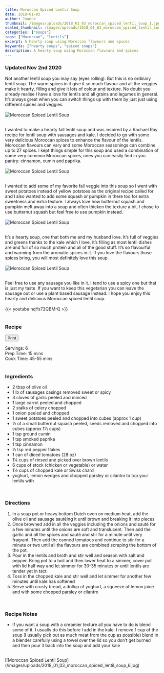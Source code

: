 ```yaml
---
title: Moroccan Spiced Lentil Soup
date: 2018-01-03
author: Joanne
thumbnail: /images/uploads/2018_01_03_moroccan_spiced_lentil_soup_1.jpg
scaled_thumbnail: /images/uploads/2018_01_03_moroccan_spiced_lentil_soup_0.jpg
categories: ["soups"]
tags: ["Moroccan", "lentils"]
excerpt: A hearty soup using Moroccan flavours and spices
keywords: ["hearty soups", "spiced soups"]
description: A hearty soup using Moroccan flavours and spices
---
```

<span class="blog-text">

### Updated Nov 2nd 2020

Not another lentil soup you may say (eyes rolling). But this is no ordinary lentil soup. The warm spices in it give it so much flavour and all the veggies make it hearty, filling and give it lots of colour and texture. No doubt you already realise I have a love for lentils and all grains and legumes in general. It’s always great when you can switch things up with them by just just using different spices and veggies. 
</br>
</br>
![Moroccan Spiced Lentil Soup](/images/uploads/2018_01_03_moroccan_spiced_lentil_soup_2.jpg)
</br>
</br>

I wanted to make a hearty fall lentil soup and was inspired by a Rachael Ray recipe for lentil soup with sausages and kale. I decided to go with some very delicious Moroccan spices to enhance the flavour of the lentils. Moroccan flavours can vary and some Moroccan seasonings can combine up to 27 spices. I kept things simple for this soup and used a combination of some very common Moroccan spices, ones you can easily find in you pantry: cinnamon, cumin and paprika. 
</br>
</br>
![Moroccan Spiced Lentil Soup](/images/uploads/2018_01_03_moroccan_spiced_lentil_soup_3.jpg)
</br>
</br>

I wanted to add some of my favorite fall veggie into this soup so I went with sweet potatoes instead of yellow potatoes as the original recipe called for and I also wanted to add some squash or pumpkin in there too for extra sweetness and extra texture. I always love how butternut squash and pumpkin melt away into a soup and often thicken the texture a bit. I chose to use butternut squash but feel free to use pumpkin instead. 
</br>
</br>
![Moroccan Spiced Lentil Soup](/images/uploads/2018_01_03_moroccan_spiced_lentil_soup_4.jpg)
</br>
</br>

It’s a hearty soup, one that both me and my husband love. It’s full of veggies and greens thanks to the kale which I love, it’s filling as most lentil dishes are and full of so much protein and all of the good stuff. It’s so flavourful and warming from the aromatic spices in it. If you love the flavours those spices bring, you will most definitely love this soup. 
</br>
</br>
![Moroccan Spiced Lentil Soup](/images/uploads/2018_01_03_moroccan_spiced_lentil_soup_5.jpg)
</br>
</br>

Feel free to use any sausage you like in it. I tend to use a spicy one but that is just my taste. If you want to keep this vegetarian you can leave the sausage out or use a plant based sausage instead. I hope you enjoy this hearty and delicious Moroccan spiced lentil soup. 
</br>
</br>
{{< youtube nqYs72QBMrQ >}}
</br>
</br>
</span>

### Recipe
<div print_button><form>
<input type="button" value="Print" class="btn__print" onClick="window.print()">
</form></div>

<div>Servings: <span itemprop="recipeYield">6</div>
<div>Prep Time: <meta itemprop="prepTime" content="P15M">15 mins</div>
<div>Cook Time: <meta itemprop="cookTime" content="PT55M">45-55 mins</div>
</br>

### Ingredients

* <span itemprop="recipeIngredient">2 tbsp of olive oil</span>
* <span itemprop="recipeIngredient">1 lb of sausages casings removed sweet or spicy </span>
* <span itemprop="recipeIngredient">3 cloves of garlic peeled and minced</span>
* <span itemprop="recipeIngredient">1 large carrot peeled and chopped</span>
* <span itemprop="recipeIngredient">2 stalks of celery chopped</span>
* <span itemprop="recipeIngredient">1 onion peeled and chopped</span>
* <span itemprop="recipeIngredient">1 sweet potatoes peeled and chopped into cubes (approx 1 cup)</span>
* <span itemprop="recipeIngredient">½ of a small butternut squash peeled, seeds removed and chopped into cubes (approx 1½ cups) </span>
* <span itemprop="recipeIngredient">1 tsp ground cumin</span>
* <span itemprop="recipeIngredient">1 tsp smoked paprika </span>
* <span itemprop="recipeIngredient">1 tsp cinnamon </span>
* <span itemprop="recipeIngredient">½ tsp red pepper flakes</span>
* <span itemprop="recipeIngredient">1 can of diced tomatoes (28 oz) </span>
* <span itemprop="recipeIngredient">1¼ cups of rinsed and picked over brown lentils</span>
* <span itemprop="recipeIngredient">6 cups of stock (chicken or vegetable) or water</span>
* <span itemprop="recipeIngredient">1½ cups of chopped kale or Swiss chard</span>
* <span itemprop="recipeIngredient">yoghurt, lemon wedges and chopped parsley or cilantro to top your lentils with </span>
</br>

### Directions
1. In a soup pot or heavy bottom Dutch oven on medium heat, add the olive oil and sausage sautéing it until brown and breaking it into pieces
2. Once browned add in all the veggies including the onions and sauté for a few minutes until the onions are soft and translucent. Then add the garlic and all the spices and sauté and stir for a minute until very fragrant. Then add the canned tomatoes and continue to stir for a minute or two until all the flavours are combined scraping the bottom of the pot.
3.	Pour in the lentils and broth and stir well and season with salt and pepper. Bring pot to a boil and then lower heat to a simmer, cover pot with lid half way and let simmer for 30-35 minutes or until lentils are tender yet in tact.
4. Toss in the chopped kale and stir well and let simmer for another few minutes until kale has softened
5. Serve with crusty bread, a dollop of yoghurt, a squeeze of lemon juice and with some chopped parsley or cilantro
</br>

### Recipe Notes

* If you want a soup with a creamier texture all you have to do is blend some of it. I usually do this before I add in the kale. I remove 1 cup of the soup (I usually pick out as much meat from the cup as possible) blend in a blender carefully using a towel over the lid so you don’t get burned and then pour it back into the soup and add your kale 

</br>
![Moroccan Spiced Lentil Soup](/images/uploads/2018_01_03_moroccan_spiced_lentil_soup_6.jpg)